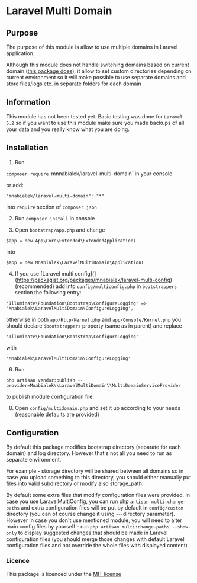 Laravel Multi Domain
======
## Purpose

The purpose of this module is allow to use multiple domains in Laravel application.

Although this module does not handle switching domains based on current domain ([this package does](https://packagist.org/packages/mnabialek/laravel-multi-config)), it allow
to set custom directories depending on current environment so it will make possible to use separate domains and store files/logs etc. in separate folders for each domain


## Information

This module has not been tested yet. Basic testing was done for `Laravel 5.2` so if you want to use this module make sure you made backups of all your data and you really know what you are doing.

## Installation

1) Run:

`composer require `mnnabialek/laravel-multi-domain` in your console

or add:

`"mnabialek/laravel-multi-domain": "*"`

into `require` section of `composer.json`

2) Run `composer install` in console

3) Open `bootstrap/app.php` and change

`$app = new App\Core\Extended\ExtendedApplication(`

into

`$app = new Mnabialek\LaravelMultiDomain\Application(`

4) If you use [Laravel multi config](](https://packagist.org/packages/mnabialek/laravel-multi-config) (recommended) add into `config/multiconfig.php` in `bootstrappers` section the following entry:

```
'Illuminate\Foundation\Bootstrap\ConfigureLogging' => 'Mnabialek\LaravelMultiDomain\ConfigureLogging',
```

otherwise in both `app/Http/Kernel.php` and `app/Console/Kernel.php` you should declare `$bootstrappers` property (same as in parent) and replace 

`'Illuminate\Foundation\Bootstrap\ConfigureLogging'`

with

`'Mnabialek\LaravelMultiDomain\ConfigureLogging'`

 
6) Run

`php artisan vendor:publish --provider=Mnabialek\\LaravelMultiDomain\\MultiDomainServiceProvider`

to publish module configuration file.


8) Open `config/multidomain.php` and set it up according to your needs (reasonable defaults are provided)

## Configuration

By default this package modifies bootstrap directory (separate for each domain) and log directory. However that's not all you need to run as separate environment. 

For example - storage directory will be shared between all domains so in case you upload something to this directory, you should either manually put files into valid subdirectory or modify also storage_path.

By default some extra files that modify configuration files were provided. In case you use LaravelMultiConfig, you can run php `artisan multi:change-paths` and extra configuration files will be put by default in `config/custom` directory (you can of course change it using ---directory parameter). However in case you don't use mentioned module, you will need to alter main config files by yourself - run `php artisan multi:change-paths --show-only` to display suggested changes that should be made in Laravel configuration files (you should merge those changes with default Laravel configuration files and not override the whole files with displayed content) 



### Licence

This package is licenced under the [MIT license](http://opensource.org/licenses/MIT)

